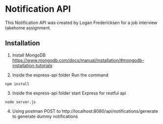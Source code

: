 # Notification API

This Notification API was created by Logan Fredericksen for a job interview takehome assignment.

## Installation

1. Install MongoDB https://www.mongodb.com/docs/manual/installation/#mongodb-installation-tutorials

2. Inside the express-api folder Run the command

```
npm install
```

3. Inside the express-api folder start Express for restful api

```
node server.js
```

4. Using postman POST to http://localhost:8080/api/notifications/generate to generate dummy notifications
